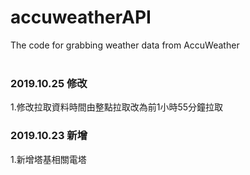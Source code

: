 # accuweatherAPI
The code for grabbing weather data from AccuWeather<br>
<br>

### 2019.10.25 修改
1.修改拉取資料時間由整點拉取改為前1小時55分鐘拉取<br>

### 2019.10.23 新增
1.新增塔基相關電塔<br>
